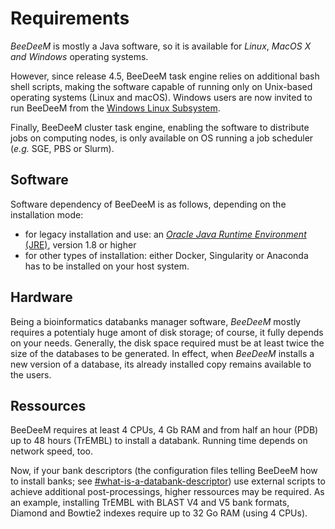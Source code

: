 # Requirements

_BeeDeeM_ is mostly a Java software, so it is available for _Linux_, _MacOS X and Windows_ operating systems.&#x20;

However, since release 4.5, BeeDeeM task engine relies on additional bash shell scripts, making the software capable of running only on Unix-based operating systems (Linux and macOS). Windows users are now invited to run BeeDeeM from the [Windows Linux Subsystem](https://learn.microsoft.com/en-us/windows/wsl/about).

Finally, BeeDeeM cluster task engine, enabling the software to distribute jobs on computing nodes, is only available on OS running a job scheduler (_e.g._ SGE, PBS or Slurm).

## Software

Software dependency of BeeDeeM is as follows, depending on the installation mode:&#x20;

* for legacy installation and use: an [_Oracle Java Runtime Environment_ (JRE)](http://www.oracle.com/technetwork/java/javase/downloads/jdk8-downloads-2133151.html), version 1.8 or higher
* for other types of installation: either Docker, Singularity or Anaconda has to be installed on your host system.

## Hardware

Being a bioinformatics databanks manager software, _BeeDeeM_ mostly requires a potentialy huge amont of disk storage; of course, it fully depends on your needs. Generally, the disk space required must be at least twice the size of the databases to be generated. In effect, when _BeeDeeM_ installs a new version of a database, its already installed copy remains available to the users.

## Ressources

BeeDeeM requires at least 4 CPUs, 4 Gb RAM and from half an hour (PDB) up to 48 hours (TrEMBL) to install a databank. Running time depends on network speed, too.

Now, if your bank descriptors (the configuration files telling BeeDeeM how to install banks; see [#what-is-a-databank-descriptor](../getting-started/using-descriptors.md#what-is-a-databank-descriptor "mention")) use external scripts to achieve additional post-processings, higher ressources may be required. As an example, installing TrEMBL with BLAST V4 and V5 bank formats, Diamond and Bowtie2 indexes require up to 32 Go RAM (using 4 CPUs).

